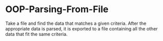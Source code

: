 # OOP-Parsing-From-File
Take a file and find the data that matches a given criteria. After the appropriate data is parsed, it is exported to a file containing all the other data that fit the same criteria.
